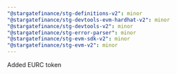```yaml
---
"@stargatefinance/stg-definitions-v2": minor
"@stargatefinance/stg-devtools-evm-hardhat-v2": minor
"@stargatefinance/stg-devtools-v2": minor
"@stargatefinance/stg-error-parser": minor
"@stargatefinance/stg-evm-sdk-v2": minor
"@stargatefinance/stg-evm-v2": minor
---
```


Added EURC token
